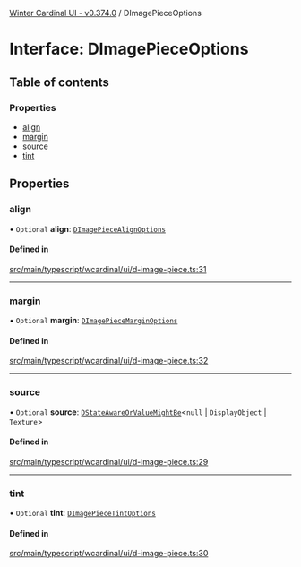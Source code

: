 [Winter Cardinal UI - v0.374.0](../index.md) / DImagePieceOptions

# Interface: DImagePieceOptions

## Table of contents

### Properties

- [align](DImagePieceOptions.md#align)
- [margin](DImagePieceOptions.md#margin)
- [source](DImagePieceOptions.md#source)
- [tint](DImagePieceOptions.md#tint)

## Properties

### align

• `Optional` **align**: [`DImagePieceAlignOptions`](DImagePieceAlignOptions.md)

#### Defined in

[src/main/typescript/wcardinal/ui/d-image-piece.ts:31](https://github.com/winter-cardinal/winter-cardinal-ui/blob/v0.310.1/src/main/typescript/wcardinal/ui/d-image-piece.ts#L31)

___

### margin

• `Optional` **margin**: [`DImagePieceMarginOptions`](DImagePieceMarginOptions.md)

#### Defined in

[src/main/typescript/wcardinal/ui/d-image-piece.ts:32](https://github.com/winter-cardinal/winter-cardinal-ui/blob/v0.310.1/src/main/typescript/wcardinal/ui/d-image-piece.ts#L32)

___

### source

• `Optional` **source**: [`DStateAwareOrValueMightBe`](../index.md#dstateawareorvaluemightbe)\<``null`` \| `DisplayObject` \| `Texture`\>

#### Defined in

[src/main/typescript/wcardinal/ui/d-image-piece.ts:29](https://github.com/winter-cardinal/winter-cardinal-ui/blob/v0.310.1/src/main/typescript/wcardinal/ui/d-image-piece.ts#L29)

___

### tint

• `Optional` **tint**: [`DImagePieceTintOptions`](DImagePieceTintOptions.md)

#### Defined in

[src/main/typescript/wcardinal/ui/d-image-piece.ts:30](https://github.com/winter-cardinal/winter-cardinal-ui/blob/v0.310.1/src/main/typescript/wcardinal/ui/d-image-piece.ts#L30)
